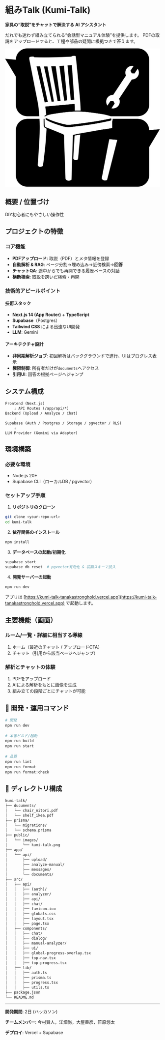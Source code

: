 # 組みTalk (Kumi-Talk)

**家具の“取説”をチャットで解決する AI アシスタント**

だれでも迷わず組み立てられる“会話型マニュアル体験”を提供します。
PDFの取説をアップロードすると、工程や部品の疑問に根拠つきで答えます。

![Kumi-Talk](public/images/KumiTalk.png)

## 概要 / 位置づけ

DIY初心者にもやさしい操作性

## プロジェクトの特徴

### コア機能

* **PDFアップロード**: 取説（PDF）とメタ情報を登録
* **自動解析 & RAG**: ページ分割→埋め込み→近傍検索→**回答**
* **チャットQA**: 途中からでも再開できる履歴ベースの対話
* **横断検索**: 取説を跨いだ検索・再開

### 技術的アピールポイント

#### 技術スタック

* **Next.js 14 (App Router)** + **TypeScript**
* **Supabase**（Postgres）
* **Tailwind CSS** による迅速なUI開発
* **LLM**: Gemini

#### アーキテクチャ設計

* **非同期解析ジョブ**: 初回解析はバックグラウンドで進行、UIはプログレス表示
* **権限制御**: 所有者だけが`documents`へアクセス
* **引用UI**: 回答の根拠ページへジャンプ

## システム構成

```
Frontend (Next.js)
    ↓ API Routes (/app/api/*)
Backend (Upload / Analyze / Chat)
    ↓
Supabase (Auth / Postgres / Storage / pgvector / RLS)
    ↓
LLM Provider (Gemini via Adapter)
```

## 環境構築

### 必要な環境

* Node.js 20+
* Supabase CLI（ローカルDB / pgvector）

### セットアップ手順

1. **リポジトリのクローン**

```bash
git clone <your-repo-url>
cd kumi-talk
```

2. **依存関係のインストール**

```bash
npm install
```

3. **データベースの起動/初期化**

```bash
supabase start
supabase db reset  # pgvector有効化 & 初期スキーマ投入
```

4. **開発サーバーの起動**

```bash
npm run dev
```

アプリは [https://kumi-talk-tanakastronghold.vercel.app](https://kumi-talk-tanakastronghold.vercel.app) で起動します。

## 主要機能（画面）

### ルーム/一覧・詳細に相当する導線

1. ホーム（最近のチャット / アップロードCTA）
2. チャット（引用から該当ページへジャンプ）

### 解析とチャットの体験

1. PDFをアップロード
2. AIによる解析をもとに画像を生成
3. 組み立ての段階ごとにチャットが可能

## 🔧 開発・運用コマンド

```bash
# 開発
npm run dev

# 本番ビルド/起動
npm run build
npm run start

# 品質
npm run lint
npm run format
npm run format:check
```

## 📁 ディレクトリ構成

```
kumi-talk/
├── ducuments/
│   └── chair_nitori.pdf
│   └── shelf_ikea.pdf
├── prisma/
│   └── migrations/
│   └── schema.prisma
├── public/
│   └── images/
│       └── kumi-talk.png
├── app/
│   └── api/
│       ├── upload/
│       ├── analyze-manual/
│       ├── messages/
│       └── documents/
├── src/
│   ├── api/
│   │   ├── (auth)/
│   │   ├── analyzer/
│   │   ├── api/
│   │   ├── chat/
│   │   ├── favicon.ico
│   │   ├── globals.css
│   │   ├── layout.tsx
│   │   ├── page.tsx
│   ├── components/
│   │   ├── chat/
│   │   ├── dialog/
│   │   ├── manual-analyzer/
│   │   ├── ui/
│   │   ├── global-progress-overlay.tsx
│   │   ├── top-nav.tsx
│   │   ├── top-progress.tsx
│   ├── lib/
│   │   ├── auth.ts
│   │   ├── prisma.ts
│   │   ├── progress.tsx
│   │   ├── utils.ts
├── package.json
└── README.md
```
---

**開発期間**: 2日 (ハッカソン)

**チームメンバー**: 今村賢人，江畑尚，大屋善彦，笹原悠太

**デプロイ**: Vercel + Supabase
